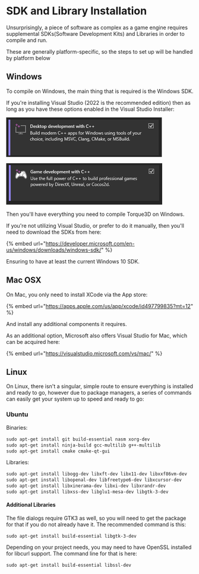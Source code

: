 # SDK and Library Installation

Unsurprisingly, a piece of software as complex as a game engine requires supplemental SDKs(Software Development Kits) and Libraries in order to compile and run.

These are generally platform-specific, so the steps to set up will be handled by platform below

## Windows

To compile on Windows, the main thing that is required is the Windows SDK.

If you're installing Visual Studio (2022 is the recommended edition) then as long as you have these options enabled in the Visual Studio Installer:

![](<../../../.gitbook/assets/image (11).png>)

![](<../../../.gitbook/assets/image (1) (1).png>)

Then you'll have everything you need to compile Torque3D on Windows.

If you're not utilizing Visual Studio, or prefer to do it manually, then you'll need to download the SDKs from here:

{% embed url="https://developer.microsoft.com/en-us/windows/downloads/windows-sdk/" %}

Ensuring to have at least the current Windows 10 SDK.

## Mac OSX

On Mac, you only need to install XCode via the App store:

{% embed url="https://apps.apple.com/us/app/xcode/id497799835?mt=12" %}

And install any additional components it requires.

As an additional option, Microsoft also offers Visual Studio for Mac, which can be acquired here:

{% embed url="https://visualstudio.microsoft.com/vs/mac/" %}

## Linux

On Linux, there isn't a singular, simple route to ensure everything is installed and ready to go, however due to package managers, a series of commands can easily get your system up to speed and ready to go:

### Ubuntu

Binaries:

```
sudo apt-get install git build-essential nasm xorg-dev 
sudo apt-get install ninja-build gcc-multilib g++-multilib 
sudo apt-get install cmake cmake-qt-gui
```

Libraries:

```
sudo apt-get install libogg-dev libxft-dev libx11-dev libxxf86vm-dev 
sudo apt-get install libopenal-dev libfreetype6-dev libxcursor-dev 
sudo apt-get install libxinerama-dev libxi-dev libxrandr-dev 
sudo apt-get install libxss-dev libglu1-mesa-dev libgtk-3-dev
```

#### Additional Libraries <a href="#toc10" id="toc10"></a>

The file dialogs require GTK3 as well, so you will need to get the package for that if you do not already have it. The recommended command is this:

```
sudo apt-get install build-essential libgtk-3-dev
```

Depending on your project needs, you may need to have OpenSSL installed for libcurl support. The command line for that is here:

```
sudo apt-get install build-essential libssl-dev
```
